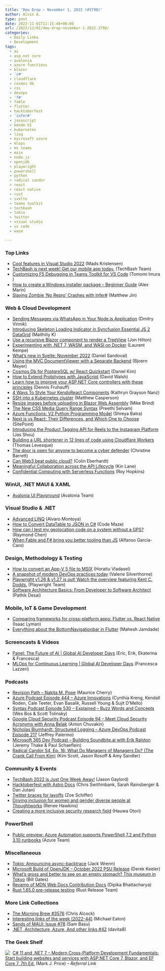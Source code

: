 ```yaml
---
title: 'Dew Drop – November 1, 2022 (#3798)'
author: Alvin A.
type: post
date: 2022-11-01T11:15:48+00:00
url: /2022/11/01/dew-drop-november-1-2022-3798/
categories:
  - Daily Links
  - Development
tags:
  - ai
  - asp.net core
  - avalonia
  - azure functions
  - blazor
  - 'c#'
  - cloudflare
  - cosmos db
  - css
  - devops
  - 'f#'
  - fable
  - flutter
  - hacktoberfest
  - 'infer#'
  - javascript
  - kendo UI
  - kubernetes
  - linq
  - microsoft azure
  - mlops
  - ms teams
  - msix
  - node.js
  - openjdk
  - playwright
  - powershell
  - python
  - radical candor
  - react
  - react native
  - rust
  - svelte
  - teams toolkit
  - techbash
  - tokio
  - twitter
  - visual studio
  - vs code
  - wasm

---
```

### <a name="top"></a>Top Links

  * <a href="https://devblogs.microsoft.com/visualstudio/cool-features-in-visual-studio-2022/" target="_blank" rel="noopener">Cool features in Visual Studio 2022</a> (Mads Kristensen)
  * <a href="https://mailchi.mp/techbash/techbash-2022-is-next-week-get-our-mobile-app" target="_blank" rel="noopener">TechBash is next week! Get our mobile app today.</a> (TechBash Team)
  * <a href="https://dev.to/azure/customizing-f5-debugging-in-teams-toolkit-for-vs-code-2d9j" target="_blank" rel="noopener">Customizing F5 Debugging in Teams Toolkit for VS Code</a> (Tomomi Imura )
  * <a href="https://www.advancedinstaller.com/create-windows-installer-package.html" target="_blank" rel="noopener">How to create a Windows installer package &#8211; Beginner Guide</a> (Alex Marin)
  * <a href="https://devblogs.microsoft.com/dotnet/slaying-zombie-no-repo-crashes-with-infersharp/" target="_blank" rel="noopener">Slaying Zombie ‘No Repro’ Crashes with Infer#</a> (Matthew Jin)



### <a name="web"></a>Web & Cloud Development

  * <a href="https://developers.facebook.com/blog/post/2022/10/31/sending-messages-with-whatsapp-in-your-nodejs-application/" target="_blank" rel="noopener">Sending Messages via WhatsApp in Your Node.js Application</a> (Dmitry Vinnik)
  * <a href="https://www.syncfusion.com/blogs/post/skeleton-loading-indicator-in-essential-js-2-datagrid.aspx?utm_source=alvinashcraft&utm_medium=email&utm_campaign=alvinashcraft_blog_edmoct22" target="_blank" rel="noopener">Introducing Skeleton Loading Indicator in Syncfusion Essential JS 2 DataGrid</a> (Maithiliy K)
  * <a href="https://jonhilton.net/blazor-tree-view/" target="_blank" rel="noopener">Use a recursive Blazor component to render a TreeView</a> (Jon Hilton)
  * <a href="https://laurentkempe.com/2022/10/31/experimenting-with-dotnet-7-wasm-and-wasi-on-docker/" target="_blank" rel="noopener">Experimenting with .NET 7, WASM, and WASI on Docker</a> (Laurent Kempe)
  * <a href="https://svelte.dev/blog/whats-new-in-svelte-november-2022" target="_blank" rel="noopener">What&#8217;s new in Svelte: November 2022</a> (Daniel Sandoval)
  * <a href="https://www.textcontrol.com/blog/2022/10/31/using-the-mvc-documentviewer-with-a-separate-backend/" target="_blank" rel="noopener">Using the MVC DocumentViewer with a Separate Backend</a> (Bjoern Meyer)
  * <a href="https://techcommunity.microsoft.com/t5/azure-developer-community-blog/cosmos-db-for-postgresql-w-react-quickstart/ba-p/3666430" target="_blank" rel="noopener">Cosmos Db for PostgreSQL w/ React Quickstart</a> (Daniel Kim)
  * <a href="https://davidwalsh.name/javascript-extend-prototype" target="_blank" rel="noopener">How to Extend Prototypes with JavaScript</a> (David Walsh)
  * <a href="https://dateo-software.de/blog/improve-your-asp-net-core-controllers" target="_blank" rel="noopener">Learn how to improve your ASP.NET Core controllers with these principles</a> (Dennis Fruhauff)
  * <a href="https://www.telerik.com/blogs/4-ways-style-kendoreact-components" target="_blank" rel="noopener">4 Ways To Style Your KendoReact Components</a> (Kathryn Grayson Nanz)
  * <a href="https://octopus.com/blog/ssh-into-kubernetes-cluster" target="_blank" rel="noopener">SSH into a Kubernetes cluster</a> (Matthew Casperson)
  * <a href="https://www.mikesdotnetting.com/article/361/resize-images-before-uploading-in-blazor-web-assembly" target="_blank" rel="noopener">Resize images before uploading in Blazor Web Assembly</a> (Mike Brind)
  * <a href="https://css-tricks.com/the-new-css-media-query-range-syntax/" target="_blank" rel="noopener">The New CSS Media Query Range Syntax</a> (Preethi Selvam)
  * <a href="https://techcommunity.microsoft.com/t5/azure-compute-blog/azure-functions-v2-python-programming-model/ba-p/3665168" target="_blank" rel="noopener">Azure Functions: V2 Python Programming Model</a> (Shreya Batra)
  * <a href="https://www.sitepoint.com/next-react-differences/?utm_source=rss" target="_blank" rel="noopener">Next.js vs React: Their Differences, and Which One to Choose</a> (SitePoint)
  * <a href="https://developers.facebook.com/blog/post/2022/10/31/introducing-product-tagging-api-for-reels-to-the-instagram-platform/" target="_blank" rel="noopener">Introducing the Product Tagging API for Reels to the Instagram Platform</a> (Jas Shou)
  * <a href="https://thomaslevesque.com/2022/11/01/building-a-url-shortener-in-12-lines-of-code-using-cloudflare-workers/" target="_blank" rel="noopener">Building a URL shortener in 12 lines of code using Cloudflare Workers</a> (Thomas Levesque)
  * <a href="https://www.microsoft.com/en-us/security/blog/2022/10/31/the-door-is-open-for-anyone-to-become-a-cyber-defender/" target="_blank" rel="noopener">The door is open for anyone to become a cyber defender</a> (Christine Barrett)
  * <a href="https://blog.scottlogic.com/2022/10/31/can-web3-beat-the-cloud.html" target="_blank" rel="noopener">Can Web3 beat public cloud?</a> (Colin Eberhardt)
  * <a href="https://blog.postman.com/meaningful-collaboration-across-the-api-lifecycle/" target="_blank" rel="noopener">Meaningful Collaboration across the API Lifecycle</a> (Kin Lane)
  * <a href="https://techcommunity.microsoft.com/t5/azure-confidential-computing/confidential-computing-with-serverless-functions/ba-p/3663792" target="_blank" rel="noopener">Confidential Computing with Serverless Functions</a> (Roy Hopkins)



### <a name="silverlight"></a>WinUI, .NET MAUI & XAML

  * <a href="https://play.avaloniaui.net/" target="_blank" rel="noopener">Avalonia UI Playground</a> (Avalonia Team)



### <a name="dotnet"></a>Visual Studio & .NET

  * <a href="https://code-maze.com/advanced-linq/" target="_blank" rel="noopener">Advanced LINQ</a> (Alvaro Montoya)
  * <a href="https://code-maze.com/convert-datatable-json-csharp/" target="_blank" rel="noopener">How to Convert DataTable to JSON in C#</a> (Code Maze)
  * <a href="https://devblogs.microsoft.com/oldnewthing/20221031-00/?p=107336" target="_blank" rel="noopener">How can I test my geolocation code on a system without a GPS?</a> (Raymond Chen)
  * <a href="https://fable.io/blog/2022/2022-10-26-hot-reload.html" target="_blank" rel="noopener">When Fable and F# bring you better tooling than JS</a> (Alfanso Garcia-Caro)



### <a name="design"></a>Design, Methodology & Testing

  * <a href="https://www.advancedinstaller.com/how-to-convert-appv5-to-msix.html" target="_blank" rel="noopener">How to convert an App-V 5 file to MSIX</a> (Horatiu Vladasel)
  * <a href="https://about.gitlab.com/blog/2022/10/31/a-snapshot-of-modern-devops-practices-today/" target="_blank" rel="noopener">A snapshot of modern DevOps practices today</a> (Valerie Silverthorne)
  * <a href="https://twitter.com/playwrightweb/status/1587143877378441221" target="_blank" rel="noopener">Playwright v1.26 & v1.27 is out! Watch the overview featuring Kent C. Dodds.</a> (Playwright Team)
  * <a href="https://hackernoon.com/software-architecture-basics-from-developer-to-software-architect?source=rss" target="_blank" rel="noopener">Software Architecture Basics: From Developer to Software Architect</a> (Pathik Desai)



### <a name="mobile"></a>Mobile, IoT & Game Development

  * <a href="https://stackoverflow.blog/2022/10/31/comparing-frameworks-for-cross-platform-apps-flutter-vs-react-native/" target="_blank" rel="noopener">Comparing frameworks for cross-platform apps: Flutter vs. React Native</a> (Isaac Lyman)
  * <a href="https://medium.com/flutter-community/everything-about-the-bottomnavigationbar-in-flutter-e99e5470dddb?source=rss----86fb29d7cc6a---4" target="_blank" rel="noopener">Everything about the BottomNavigationbar in Flutter</a> (Mahesh Jamdade)



### <a name="videos"></a>Screencasts & Videos

  * <a href="http://www.youtube.com/watch?v=aSbgs5yyzJk" target="_blank" rel="noopener">Panel: The Future of AI | Global AI Developer Days</a> (Eric, Erik, Ekaterina & Francesca)
  * <a href="http://www.youtube.com/watch?v=2toh9hhkeI0" target="_blank" rel="noopener">MLOps for Continuous Learning | Global AI Developer Days</a> (Francesca Lazzeri)



### <a name="podcasts"></a>Podcasts

  * <a href="https://revisionpath.com/nakita-m-pope" target="_blank" rel="noopener">Revision Path &#8211; Nakita M. Pope</a> (Maurice Cherry)
  * <a href="http://azpodcast.azurewebsites.net/post/Episode-444-Azure-Innovations" target="_blank" rel="noopener">Azure Podcast Episode 444 &#8211; Azure Innovations</a> (Cynthia Kreng, Kendall Roden, Cale Teeter, Evan Basalik, Russell Young & Sujit D&#8217;Mello)
  * <a href="https://syntax.fm/show/530/explained-buzz-words-and-concepts" target="_blank" rel="noopener">Syntax Podcast Episode 530 &#8211; Explained &#8211; Buzz Words and Concepts</a> (Wes Bos & Scott Tolinsky)
  * <a href="https://cloudsecuritypodcast.libsyn.com/ep94-meet-cloud-security-acronyms-with-anna-belak" target="_blank" rel="noopener">Google Cloud Security Podcast Episode 94 &#8211; Meet Cloud Security Acronyms with Anna Belak</a> (Anton Chuvakin)
  * <a href="http://feed.azuredevops.show/nicholas-blumhardt-structured-logging-episode-217" target="_blank" rel="noopener">Nicholas Blumhardt: Structured Logging &#8211; Azure DevOps Podcast Episode 217</a> (Jeffrey Palermo)
  * <a href="https://www.m365devpodcast.com/e/building-soundbiteai-with-erik-ralston/" target="_blank" rel="noopener">Microsoft 365 Dev Podcast &#8211; Building Soundbite.ai with Erik Ralston</a> (Jeremy Thake & Paul Schaeflein)
  * <a href="https://www.radicalcandor.com/podcast/managers-of-managers/" target="_blank" rel="noopener">Radical Candor S4, Ep. 16: What Do Managers of Managers Do? (The Crank Call From Kim)</a> (Kim Scott, Jason Rosoff & Amy Sandler)



### <a name="events"></a>Community & Events

  * <a href="https://www.jasongaylord.com/blog/2022/11/01/techbash-one-week-away" target="_blank" rel="noopener">TechBash 2022 is Just One Week Away!</a> (Jason Gaylord)
  * <a href="https://astro.build/blog/docs-hacktoberfest/" target="_blank" rel="noopener">Hacktoberfest with Astro Docs</a> (Chris Swithinbank, Sarah Rainsberger & Dan Jutan)
  * <a href="https://www.theverge.com/2022/10/31/23434002/twitter-layoffs-internal-messaging-uncertainty-elon-musk" target="_blank" rel="noopener">Twitter braces for layoffs</a> (Zoe Schiffer)
  * <a href="https://www.thoughtworks.com/insights/blog/diversity-equity-and-inclusion/driving-inclusion-for-women-and-gender-diverse-people-at-thoughtworks" target="_blank" rel="noopener">Driving inclusion for women and gender diverse people at Thoughtworks</a> (Renee Hawkins)
  * <a href="https://github.blog/2022-10-31-creating-a-more-inclusive-security-research-field/" target="_blank" rel="noopener">Creating a more inclusive security research field</a> (Hauwa Otori)



### <a name="ps"></a>PowerShell

  * <a href="https://azure.microsoft.com/en-us/updates/azure-automation-powershell7-python3/" target="_blank" rel="noopener">Public preview: Azure Automation supports PowerShell 7.2 and Python 3.10 runbooks</a> (Azure Team)



### <a name="misc"></a>Miscellaneous

  * <a href="https://tokio.rs/blog/2022-10-announcing-async-backtrace" target="_blank" rel="noopener">Tokio: Announcing async-backtrace</a> (Jack Wrenn)
  * <a href="https://devblogs.microsoft.com/java/microsoft-build-of-openjdk-october-2022-psu-release/" target="_blank" rel="noopener">Microsoft Build of OpenJDK – October 2022 PSU Release</a> (Derek Keeler)
  * <a href="https://www.gatesnotes.com/Health/Meguro-Parasitological-Museum" target="_blank" rel="noopener">What’s gross and better to see on an empty stomach? This museum in Tokyo</a> (Bill Gates)
  * <a href="https://hacks.mozilla.org/2022/10/revamp-of-mdn-web-docs-contribution-docs/" target="_blank" rel="noopener">Revamp of MDN Web Docs Contribution Docs</a> (Dipika Bhattacharya)
  * <a href="https://blog.rust-lang.org/inside-rust/2022/10/31/1.65.0-prerelease.html" target="_blank" rel="noopener">Rust 1.65.0 pre-release testing</a> (Rust Release Team)



### <a name="links"></a>More Link Collections

  * <a href="https://blog.cwa.me.uk/2022/11/01/the-morning-brew-3576/" target="_blank" rel="noopener">The Morning Brew #3576</a> (Chris Alcock)
  * <a href="https://samestuffdifferentday.com/2022/10/31/Interesting-links-of-the-week-2022-44/" target="_blank" rel="noopener">Interesting links of the week (2022-44)</a> (Michael Eaton)
  * <a href="https://www.telerik.com/blogs/sands-maui-issue-78" target="_blank" rel="noopener">Sands of MAUI: Issue #78</a> (Sam Basu)
  * <a href="https://davidshergilashvili.space/2022/10/31/net-architecture-azure-and-other-links-42/" target="_blank" rel="noopener">.NET, Architecture, Azure, And other links #42</a> (davita8)



### <a name="shelf"></a>The Geek Shelf

<a href="https://www.amazon.com/dp/1803237805/?tag=amavin-20" target="_blank" rel="noopener"><img decoding="async" align="left" style="margin: 0px 4px 0px 0px; border: 0px currentcolor; border-image: none; float: left; display: inline; background-image: none;" src="https://m.media-amazon.com/images/I/41dfPHvANOL._SS135_.jpg" border="0" /></a>&nbsp;<a href="https://www.amazon.com/dp/1803237805/?tag=amavin-20" target="_blank" rel="noopener">C# 11 and .NET 7 – Modern Cross-Platform Development Fundamentals: Start building websites and services with ASP.NET Core 7, Blazor, and EF Core 7, 7th Ed.</a> (Mark J. Price) _&#8211; Referral Link_